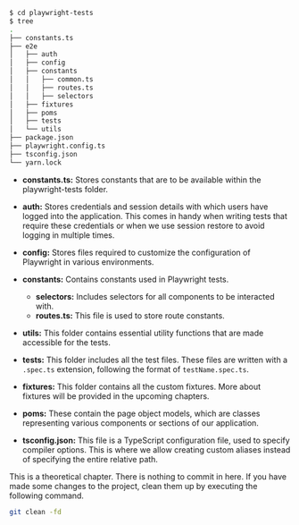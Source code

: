 ```bash
$ cd playwright-tests
$ tree
.
├── constants.ts
├── e2e
│   ├── auth
│   ├── config
│   ├── constants
│   │   ├── common.ts
│   │   ├── routes.ts
│   │   ├── selectors
│   ├── fixtures
│   ├── poms
│   ├── tests
│   └── utils
├── package.json
├── playwright.config.ts
├── tsconfig.json
└── yarn.lock
```

- **constants.ts:** Stores constants that are to be available within the playwright-tests folder.

- **auth:** Stores credentials and session details with which users have logged into the application. This comes in handy when writing tests that require these credentials or when we use session restore to avoid logging in multiple times.

- **config:** Stores files required to customize the configuration of Playwright in various environments.

- **constants:** Contains constants used in Playwright tests.

  - **selectors:** Includes selectors for all components to be interacted with.
  - **routes.ts:** This file is used to store route constants.

- **utils:** This folder contains essential utility functions that are made accessible for the tests.

- **tests:** This folder includes all the test files. These files are written with a `.spec.ts` extension, following the format of `testName.spec.ts`.

- **fixtures:** This folder contains all the custom fixtures. More about fixtures will be provided in the upcoming chapters.

- **poms:** These contain the page object models, which are classes representing various components or sections of our application.

- **tsconfig.json:** This file is a TypeScript configuration file, used to specify compiler options. This is where we allow creating custom aliases instead of specifying the entire relative path.

This is a theoretical chapter. There is nothing to commit in here. If you have made some changes to the project, clean them up by executing the 
following command.

```bash
git clean -fd
```